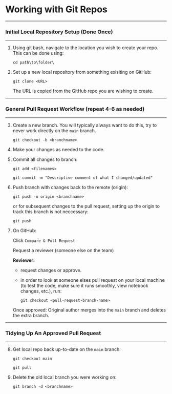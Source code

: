 # Working with Git Repos
---

### Initial Local Repository Setup (Done Once)
---

1. Using git bash, navigate to the location you wish to create your repo. This can be done using: 

   `cd path\to\folder\`

2. Set up a new local repository from something exisiting on GitHub:

   `git clone <URL>`

   The URL is copied from the GitHub repo you are wishing to create.

---
### General Pull Request Workflow (repeat 4-6 as needed)
---

3. Create a new branch. You will typically always want to do this, try to never work directly on the `main` branch.

   `git checkout -b <branchname>`

4. Make your changes as needed to the code. 

5. Commit all changes to branch:

   `git add <filenames>`

   `git commit -m "Descriptive comment of what I changed/updated"`

6. Push branch with changes back to the remote (origin):

   `git push -u origin <branchname>`

   or for subsequent changes to the pull request, setting up the origin to track this branch is not neccessary:

   `git push`

7. On GitHub:

   Click `Compare & Pull Request`

   Request a reviewer (someone else on the team)

   **Reviewer:** 
      * request changes or approve. 
      * in order to look at someone elses pull request on your local machine (to test the code, make sure it runs smoothly, view notebook changes, etc.), run:

         `git checkout <pull-request-branch-name>`


   Once approved: Original author merges into the `main` branch and deletes the extra branch.

---
### Tidying Up An Approved Pull Request
--- 

8. Get local repo back up-to-date on the `main` branch:

   `git checkout main`

   `git pull`

9. Delete the old local branch you were working on:

   `git branch -d <branchname>`
